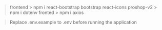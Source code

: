 > frontend > npm i react-bootstrap bootstrap react-icons
> proshop-v2 > npm i dotenv
> fronted > npm i axios

> Replace .env.example to .env before running the application
